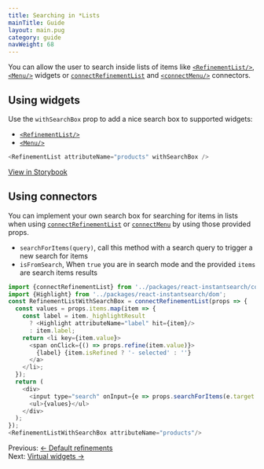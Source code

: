 ```yaml
---
title: Searching in *Lists
mainTitle: Guide
layout: main.pug
category: guide
navWeight: 68
---
```

You can allow the user to search inside lists of items like [`<RefinementList/>`](widgets/RefinementList.html), [`<Menu/>`](widgets/Menu.html) widgets
or [`connectRefinementList`](connectors/connectRefinementList.html) and [`<connectMenu/>`](widgets/Menu.html) connectors.
## Using widgets
Use the `withSearchBox` prop to add a nice search box to supported widgets:
- [`<RefinementList/>`](widgets/RefinementList.html)
- [`<Menu/>`](widgets/Menu.html)
```javascript
<RefinementList attributeName="products" withSearchBox />
```
<a class="btn" href="https://community.algolia.com/instantsearch.js/react/storybook/?selectedKind=RefinementList&selectedStory=with%20search%20for%20facets%20value" target="_blank">View in Storybook</a>
## Using connectors
You can implement your own search box for searching for items in lists when using
[`connectRefinementList`](connectors/connectRefinementList.html) or
[`connectMenu`](connectors/connectMenu.html) by using those provided props.
* `searchForItems(query)`, call this method with a search query to trigger a new search for items
* `isFromSearch`, When `true` you are in search mode and the provided `items` are search items results
```javascript
import {connectRefinementList} from '../packages/react-instantsearch/connectors';
import {Highlight} from '../packages/react-instantsearch/dom';
const RefinementListWithSearchBox = connectRefinementList(props => {
  const values = props.items.map(item => {
    const label = item._highlightResult
      ? <Highlight attributeName="label" hit={item}/>
      : item.label;
    return <li key={item.value}>
      <span onClick={() => props.refine(item.value)}>
        {label} {item.isRefined ? '- selected' : ''}
      </a>
    </li>;
  });
  return (
    <div>
      <input type="search" onInput={e => props.searchForItems(e.target.value)}/>
      <ul>{values}</ul>
    </div>
  );
});
<RefinementListWithSearchBox attributeName="products"/>
```
<div class="guide-nav">
    <div class="guide-nav-left">
        Previous: <a href="guide/Default_refinements.html">← Default refinements</a>
    </div>
    <div class="guide-nav-right">
        Next: <a href="guide/Virtual_widgets.html">Virtual widgets →</a>
    </div>
</div>
